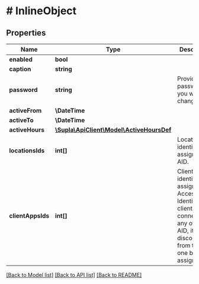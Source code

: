 # # InlineObject

## Properties

Name | Type | Description | Notes
------------ | ------------- | ------------- | -------------
**enabled** | **bool** |  | [optional]
**caption** | **string** |  | [optional]
**password** | **string** | Provide new password if you want to change it. | [optional]
**activeFrom** | **\DateTime** |  | [optional]
**activeTo** | **\DateTime** |  | [optional]
**activeHours** | [**\Supla\ApiClient\Model\ActiveHoursDef**](ActiveHoursDef.md) |  | [optional]
**locationsIds** | **int[]** | Location identifiers to assign to this AID. | [optional]
**clientAppsIds** | **int[]** | Client Apps identifiers to assign to this Access Identifier. If client app is connected to any other AID, it will be disconnected from the old one before assigning. | [optional]

[[Back to Model list]](../../README.md#models) [[Back to API list]](../../README.md#endpoints) [[Back to README]](../../README.md)
